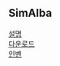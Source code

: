 ## SimAlba

[설명](https://maplekuroxneko.github.io/SimAlba/)<br>
[다운로드](https://github.com/MapleKuroXNeko/SimAlba/releases)<br>
[인벤](http://www.inven.co.kr/board/maple/2304/9336)
